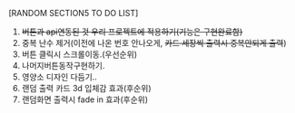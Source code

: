 [RANDOM SECTION5 TO DO LIST]
1. ~~버튼과 api연동된 것 우리 프로젝트에 적용하기(기능은 구현완료함)~~ 
2. 중복 난수 제거(이전에 나온 번호 안나오게,  ~~카드 세장씩 출력시 중복안되게 출력~~)
3. 버튼 클릭시 스크롤이동.(우선순위)
4. 나머지버튼동작구현하기.
5. 영양소 디자인 다듬기..
6. 랜덤 출력 카드 3d 입체감 효과(후순위)
7. 랜덤화면 출력시 fade in 효과(후순위)
